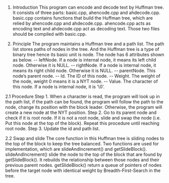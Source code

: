 1. Introduction
This program can encode and decode text by Huffman tree. 
It consists of three parts: basic.cpp, ahencode.cpp and ahdecode.cpp. 
basic.cpp contains functions that build the Huffman tree, which are relied by ahencode.cpp and ahdecode.cpp. 
ahencode.cpp acts as encoding text and ahdecode.cpp act as decoding text.
Those two files should be compiled with basic.cpp.

2. Principle
The program maintains a Huffman tree and a path list. The path list stores paths of nodes in the tree. 
And the Huffman tree is a type of binary tree hence its basic unit is node. 
The node has 6 attributes shown as below.
-- leftNode. If a node is internal node, it means its left child node. Otherwise it is NULL.
-- rightNode. If a node is internal node, it means its right child node. Otherwise it is NULL.
-- parentNode. This node’s parent node.
-- Id. The ID of this node.
-- Weight. The weight of the node, weight 0 means it is a NYT node.
-- Value. The character of this node. If a node is internal node, it is ‘\0’.

2.1 Procedure
Step 1. When a character is read, the program will look up in the path list, if the path can be found, the program will follow the path to the node, change its position with the block leader.
Otherwise, the program will create a new node at the NYT position.
Step 2. Go to its parent node and check if it is root node. If it is not a root node, slide and swap the node (i.e. Put this node at the top of the block). Repeat this procedure until reaching root node.
Step 3. Update the id and path list.

2.2 Swap and slide
The core function in this Huffman tree is sliding nodes to the top of the block to keep the tree balanced.
Two functions are used for implementation, which are slideAndIncrement() and getSlideBlock().
slideAndIncrement() slide the node to the top of the block that are found by getSlideBlock().
It rebuilds the relationship between those nodes and their previous parent nodes.
getSlideBlock() return a queue of pointers of nodes before the target node with identical weight by Breadth-First-Search in the tree.


